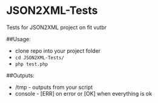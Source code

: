 # JSON2XML-Tests
Tests for JSON2XML project on fit vutbr

##Usage:
- clone repo into your project folder
- `cd JSON2XML-Tests/`
- `php test.php`

##Outputs:
- /tmp - outputs from your script
- console - [ERR] on error or [OK] when everything is ok
